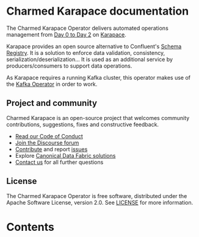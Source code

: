 # Charmed Karapace documentation

The Charmed Karapace Operator delivers automated operations management from [Day 0 to Day 2](https://codilime.com/blog/day-0-day-1-day-2-the-software-lifecycle-in-the-cloud-age/) on [Karapace](https://www.karapace.io/).

Karapace provides an open source alternative to Confluent's [Schema Registry](https://docs.confluent.io/platform/current/schema-registry/index.html#sr-overview). It is a solution to enforce data validation, consistency, serialization/deserialization... It is used as an additional service by producers/consumers to support data operations.

As Karapace requires a running Kafka cluster, this operator makes use of the [Kafka Operator](https://github.com/canonical/kafka-operator) in order to work.

## Project and community

Charmed Karapace is an open-source project that welcomes community contributions, suggestions, fixes and constructive feedback.
- [Read our Code of Conduct](https://ubuntu.com/community/code-of-conduct)
- [Join the Discourse forum](/tag/karapace)
- [Contribute](https://github.com/canonical/karapace-operator/blob/main/CONTRIBUTING.md) and report [issues](https://github.com/canonical/karapace-operator/issues/new)
- Explore [Canonical Data Fabric solutions](https://canonical.com/data)
- [Contact us]([/t/13107) for all further questions

## License

The Charmed Karapace Operator is free software, distributed under the Apache Software License, version 2.0. See [LICENSE](https://github.com/canonical/karapace-operator/blob/main/LICENSE) for more information.

# Contents